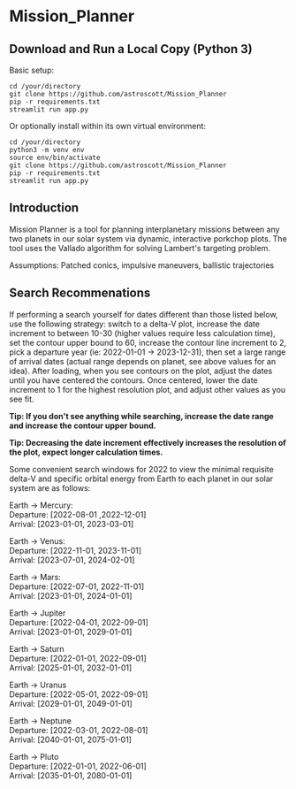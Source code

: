 # Mission_Planner

## Download and Run a Local Copy (Python 3)

Basic setup:

`cd /your/directory`<br>
`git clone https://github.com/astroscott/Mission_Planner`<br>
`pip -r requirements.txt`<br>
`streamlit run app.py`<br>

Or optionally install within its own virtual environment:

`cd /your/directory`<br>
`python3 -m venv env`<br>
`source env/bin/activate`<br>
`git clone https://github.com/astroscott/Mission_Planner`<br>
`pip -r requirements.txt`<br>
`streamlit run app.py`<br>

## Introduction
Mission Planner is a tool for planning interplanetary missions between any two planets in our solar system via dynamic, interactive porkchop plots. The tool uses the Vallado algorithm for solving Lambert's targeting problem.<br>

Assumptions: Patched conics, impulsive maneuvers, ballistic trajectories<br>

## Search Recommenations
If performing a search yourself for dates different than those listed below, use the following strategy:
switch to a delta-V plot, increase the date increment to between 10-30 (higher values require less calculation 
time), set the contour upper bound to 60, increase the contour line increment to 2, pick a departure year 
(ie: 2022-01-01 -> 2023-12-31), then set a large range of arrival dates (actual range depends on planet, 
see above values for an idea). After loading, when you see contours on the plot, adjust the dates until you 
have centered the contours. Once centered, lower the date increment to 1 for the highest resolution plot,
and adjust other values as you see fit.<br>

**Tip: If you don't see anything while searching, increase the date range and increase the contour upper bound.**<br>

**Tip: Decreasing the date increment effectively increases the resolution of the plot, expect longer calculation times.**<br>

Some convenient search windows for 2022 to view the minimal requisite delta-V and specific orbital energy from Earth to each planet in our solar system are as follows:<br>

Earth -> Mercury:<br>
Departure: [2022-08-01 ,2022-12-01]<br>
Arrival: [2023-01-01, 2023-03-01]<br>

Earth -> Venus:<br>
Departure: [2022-11-01, 2023-11-01]<br>
Arrival: [2023-07-01, 2024-02-01]<br>

Earth -> Mars:<br>
Departure: [2022-07-01, 2022-11-01]<br>
Arrival: [2023-01-01, 2024-01-01]<br>

Earth -> Jupiter<br>
Departure: [2022-04-01, 2022-09-01]<br>
Arrival: [2023-01-01, 2029-01-01]<br>

Earth -> Saturn<br>
Departure: [2022-01-01, 2022-09-01]<br>
Arrival: [2025-01-01, 2032-01-01]<br>

Earth -> Uranus<br>
Departure: [2022-05-01, 2022-09-01]<br>
Arrival: [2029-01-01, 2049-01-01]<br>

Earth -> Neptune<br>
Departure: [2022-03-01, 2022-08-01]<br>
Arrival: [2040-01-01, 2075-01-01]<br>

Earth -> Pluto<br>
Departure: [2022-01-01, 2022-06-01]<br>
Arrival: [2035-01-01, 2080-01-01]<br>
